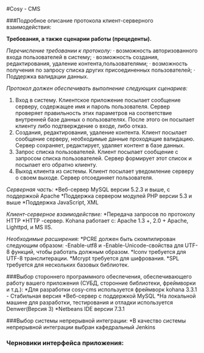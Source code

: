#Cosy - CMS 



###Подробное описание протокола клиент-серверного взаимодействия:

**Требования, а также сценарии работы (прецеденты).**

*Перечисление требовании к протоколу:*
· возможность авторизованного входа пользователей в систему; 
· возможность создания, редактирования, удаление контента,пользователями; 
· возможность получения по запросу списка других присоединенных пользователей;
· Поддержка валидации данных.


*Протокол должен обеспечивать выполнение следующих сценариев:*
1. Вход в систему. Клиентское приложение посылает сообщение серверу, содержащее
имя и пароль пользователя. Сервер проверяет правильность этих параметров на
соответствие внутренней базе данных о пользователях. После этого он посылает
клиенту либо подтверждение о входе, либо отказ. 
2. Создания, редактирования, удаление контента. Клиент посылает сообщение серверу, 
необходимые данные проходящие валидацию. Сервер сохраняет, редактирует, удаляет контент в базе данных. 
3. Запрос списка пользователей. Клиент посылает сообщение с запросом списка
пользователей. Сервер формирует этот список и посылает его обратно клиенту. 
4. Выход клиента из системы. Клиент посылает уведомление серверу о своем выходе. 
Сервер отсоединяет пользователя. 

*Серверная часть:*
*Веб-сервер MySQL версии 5.2.3 и выше, с поддержкой Apache
*Поддержка сервером модулей PHP версии 5.3 и выше
*Поддержка JavaScript, XML

*Клиент-серверное взаимодействие:*
*Передача запросов по протоколу HTTP 
  *HTTP -сервер. Kohana работает с: Apache 1.3 +, 2.0 + Apache, Lighttpd, и MS IIS.

*Необходимые расширения:*
*PCRE должен быть скомпилирован следующим образом: -Enable-utf8 и -Enable-Unicode-свойства для UTF-8 функций, чтобы работать должным образом.
*Iconv требуется для UTF-8 транслитерации.
*Mcrypt требуется для шифрования.
*SPL требуется для нескольких базовых библиотек.


###Выбор стороннего программного обеспечения, обеспечивающего работу вашего приложения (СУБД, сторонние библиотеки, фреймворки и т.д.):
*Для разработки cosy-cms используется фреймворк kohana 3.3.1 - Стабильная версия
*Веб-сервер с поддержкой MySQL
*На локальной машине для разработки, тестирования и отладки используется Denwer(Версия 3)
*Netbeans IDE версии 7.3.1

###Выбор системы непрерывной интеграции:
*В качество системы непрерывной интеграции выбран кафедральный Jenkins


### Черновики интерфейса приложения:

